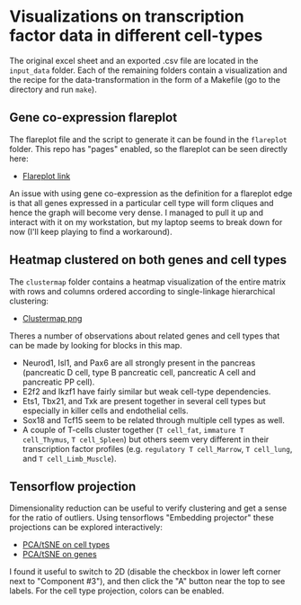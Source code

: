 # Visualizations on transcription factor data in different cell-types

The original excel sheet and an exported .csv file are located in the `input_data` folder. Each of the remaining folders contain a visualization and the recipe for the data-transformation in the form of a Makefile (go to the directory and run `make`).


## Gene co-expression flareplot

The flareplot file and the script to generate it can be found in the `flareplot` folder. This repo has "pages" enabled, so the flareplot can be seen directly here:

* [Flareplot link](https://rasmusfonseca.github.io/TranscriptionFactors/flareplot)

An issue with using gene co-expression as the definition for a flareplot edge is that all genes expressed in a particular cell type will form cliques and hence the graph will become very dense. I managed to pull it up and interact with it on my workstation, but my laptop seems to break down for now (I'll keep playing to find a workaround). 


## Heatmap clustered on both genes and cell types

The `clustermap` folder contains a heatmap visualization of the entire matrix with rows and columns ordered according to single-linkage hierarchical clustering:

* [Clustermap png](https://raw.githubusercontent.com/RasmusFonseca/TranscriptionFactors/master/clustermap/clustermap.png)

Theres a number of observations about related genes and cell types that can be made by looking for blocks in this map. 

* Neurod1, Isl1, and Pax6 are all strongly present in the pancreas (pancreatic D cell, type B pancreatic cell, pancreatic A cell and pancreatic PP cell).
* E2f2 and Ikzf1 have fairly similar but weak cell-type dependencies.
* Ets1, Tbx21, and Txk are present together in several cell types but especially in killer cells and endothelial cells. 
* Sox18 and Tcf15 seem to be related through multiple cell types as well.
* A couple of T-cells cluster together (`T cell_fat`, `immature T cell_Thymus`, `T cell_Spleen`) but others seem very different in their transcription factor profiles (e.g. `regulatory T cell_Marrow`, `T cell_lung`, and `T cell_Limb_Muscle`).

## Tensorflow projection

Dimensionality reduction can be useful to verify clustering and get a sense for the ratio of outliers. Using tensorflows "Embedding projector" these projections can be explored interactively:

* [PCA/tSNE on cell types](https://projector.tensorflow.org/?config=https://raw.githubusercontent.com/RasmusFonseca/TranscriptionFactors/master/tensor_projection/celltype_config.json)
* [PCA/tSNE on genes](https://projector.tensorflow.org/?config=https://raw.githubusercontent.com/RasmusFonseca/TranscriptionFactors/master/tensor_projection/gene_config.json)

I found it useful to switch to 2D (disable the checkbox in lower left corner next to "Component #3"), and then click the "A" button near the top to see labels. For the cell type projection, colors can be enabled. 

